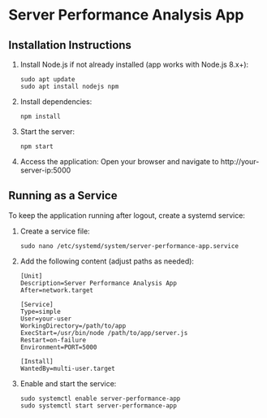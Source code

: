 # Server Performance Analysis App

## Installation Instructions

1. Install Node.js if not already installed (app works with Node.js 8.x+):
   ```
   sudo apt update
   sudo apt install nodejs npm
   ```

2. Install dependencies:
   ```
   npm install
   ```

3. Start the server:
   ```
   npm start
   ```

4. Access the application:
   Open your browser and navigate to http://your-server-ip:5000

## Running as a Service

To keep the application running after logout, create a systemd service:

1. Create a service file:
   ```
   sudo nano /etc/systemd/system/server-performance-app.service
   ```

2. Add the following content (adjust paths as needed):
   ```
   [Unit]
   Description=Server Performance Analysis App
   After=network.target

   [Service]
   Type=simple
   User=your-user
   WorkingDirectory=/path/to/app
   ExecStart=/usr/bin/node /path/to/app/server.js
   Restart=on-failure
   Environment=PORT=5000

   [Install]
   WantedBy=multi-user.target
   ```

3. Enable and start the service:
   ```
   sudo systemctl enable server-performance-app
   sudo systemctl start server-performance-app
   ```
